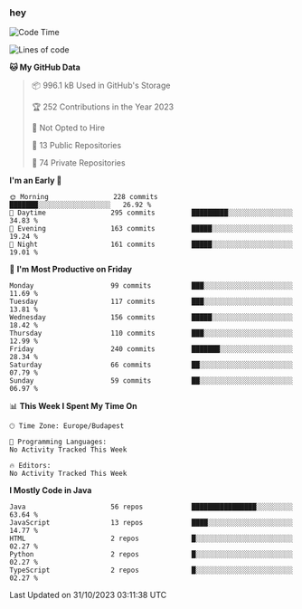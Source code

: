 ### hey

<!--START_SECTION:waka-->
![Code Time](http://img.shields.io/badge/Code%20Time-971%20hrs%2034%20mins-blue)

![Lines of code](https://img.shields.io/badge/From%20Hello%20World%20I%27ve%20Written-985.8%20thousand%20lines%20of%20code-blue)

**🐱 My GitHub Data** 

> 📦 996.1 kB Used in GitHub's Storage 
 > 
> 🏆 252 Contributions in the Year 2023
 > 
> 🚫 Not Opted to Hire
 > 
> 📜 13 Public Repositories 
 > 
> 🔑 74 Private Repositories 
 > 
**I'm an Early 🐤** 

```text
🌞 Morning                228 commits         ███████░░░░░░░░░░░░░░░░░░   26.92 % 
🌆 Daytime                295 commits         █████████░░░░░░░░░░░░░░░░   34.83 % 
🌃 Evening                163 commits         █████░░░░░░░░░░░░░░░░░░░░   19.24 % 
🌙 Night                  161 commits         █████░░░░░░░░░░░░░░░░░░░░   19.01 % 
```
📅 **I'm Most Productive on Friday** 

```text
Monday                   99 commits          ███░░░░░░░░░░░░░░░░░░░░░░   11.69 % 
Tuesday                  117 commits         ███░░░░░░░░░░░░░░░░░░░░░░   13.81 % 
Wednesday                156 commits         █████░░░░░░░░░░░░░░░░░░░░   18.42 % 
Thursday                 110 commits         ███░░░░░░░░░░░░░░░░░░░░░░   12.99 % 
Friday                   240 commits         ███████░░░░░░░░░░░░░░░░░░   28.34 % 
Saturday                 66 commits          ██░░░░░░░░░░░░░░░░░░░░░░░   07.79 % 
Sunday                   59 commits          ██░░░░░░░░░░░░░░░░░░░░░░░   06.97 % 
```


📊 **This Week I Spent My Time On** 

```text
🕑︎ Time Zone: Europe/Budapest

💬 Programming Languages: 
No Activity Tracked This Week

🔥 Editors: 
No Activity Tracked This Week
```

**I Mostly Code in Java** 

```text
Java                     56 repos            ████████████████░░░░░░░░░   63.64 % 
JavaScript               13 repos            ████░░░░░░░░░░░░░░░░░░░░░   14.77 % 
HTML                     2 repos             █░░░░░░░░░░░░░░░░░░░░░░░░   02.27 % 
Python                   2 repos             █░░░░░░░░░░░░░░░░░░░░░░░░   02.27 % 
TypeScript               2 repos             █░░░░░░░░░░░░░░░░░░░░░░░░   02.27 % 
```




 Last Updated on 31/10/2023 03:11:38 UTC
<!--END_SECTION:waka-->
